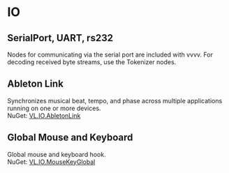 # IO

## SerialPort, UART, rs232
Nodes for communicating via the serial port are included with vvvv. For decoding received byte streams, use the Tokenizer nodes.

## Ableton Link
Synchronizes musical beat, tempo, and phase across multiple applications running on one or more devices.  
NuGet: [VL.IO.AbletonLink](https://www.nuget.org/packages/VL.IO.AbletonLink)

## Global Mouse and Keyboard
Global mouse and keyboard hook.  
NuGet: [VL.IO.MouseKeyGlobal](https://www.nuget.org/packages/VL.IO.MouseKeyGlobal)
